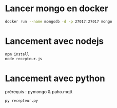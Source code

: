 # Lancer mongo en docker
```bash
docker run --name mongodb -d -p 27017:27017 mongo
```

# Lancement avec nodejs
```bash
npm install
node recepteur.js
```

# Lancement avec python
prérequis : pymongo & paho.mqtt
```bash
py recepteur.py
```
